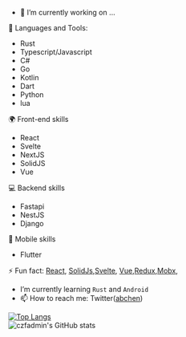 - 🔭 I’m currently working on ...

🌱 Languages and Tools:
- Rust
- Typescript/Javascript
- C#
- Go
- Kotlin
- Dart
- Python
- lua

🌍 Front-end skills
- React
- Svelte
- NextJS
- SolidJS
- Vue

💻 Backend skills
- Fastapi
- NestJS
- Django

📱 Mobile skills
- Flutter

⚡ Fun fact: [React](https://reactjs.org/), [SolidJs](https://www.solidjs.com/),[Svelte](https://www.sveltejs.cn/), [Vue](https://v3.vuejs.org/),[Redux](https://redux.js.org/),[Mobx](https://mobx.js.org/), 
- I’m currently learning `Rust` and `Android`
- 📫 How to reach me: Twitter([abchen](https://twitter.com/abchen9527))
<!-- 
- 👯 I’m looking to collaborate on ...
- 🤔 I’m looking for help with ...
- 💬 Ask me about ...
- 😄 Pronouns: ...
-->
[![Top Langs](https://github-readme-stats-czfadmin.vercel.app/api/top-langs/?username=czfadmin&layout=compact)](https://github.com/czfadmin/github-readme-stats)
<br/>
![czfadmin's GitHub stats](https://github-readme-stats-czfadmin.vercel.app/api?username=czfadmin&show_icons=true)

<!-- [![Readme Card](https://github-readme-stats.vercel.app/api/pin/?username=anuraghazra&repo=github-readme-stats)](https://github.com/anuraghazra/github-readme-stats) -->
<!--
**czfadmin/czfadmin** is a ✨ _special_ ✨ repository because its `README.md` (this file) appears on your GitHub profile.

Here are some ideas to get you started:


-->
